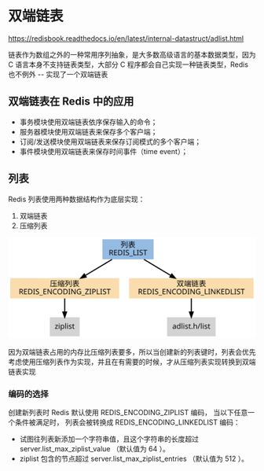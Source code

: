 # 双端链表

https://redisbook.readthedocs.io/en/latest/internal-datastruct/adlist.html


链表作为数组之外的一种常用序列抽象，是大多数高级语言的基本数据类型，因为 C 语言本身不支持链表类型，大部分 C 程序都会自己实现一种链表类型，Redis 也不例外 -- 实现了一个双端链表

## 双端链表在 Redis 中的应用
* 事务模块使用双端链表依序保存输入的命令；
* 服务器模块使用双端链表来保存多个客户端；
* 订阅/发送模块使用双端链表来保存订阅模式的多个客户端；
* 事件模块使用双端链表来保存时间事件（time event）；




## 列表

Redis 列表使用两种数据结构作为底层实现：

1. 双端链表
2. 压缩列表

![avatar](../images/redis_list.svg)

因为双端链表占用的内存比压缩列表要多，所以当创建新的列表键时，列表会优先考虑使用压缩列表作为实现，并且在有需要的时候，才从压缩列表实现转换到双端链表实现

### 编码的选择
创建新列表时 Redis 默认使用 REDIS_ENCODING_ZIPLIST 编码， 当以下任意一个条件被满足时， 列表会被转换成 REDIS_ENCODING_LINKEDLIST 编码：

* 试图往列表新添加一个字符串值，且这个字符串的长度超过 server.list_max_ziplist_value （默认值为 64 ）。
* ziplist 包含的节点超过 server.list_max_ziplist_entries （默认值为 512 ）。
